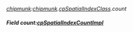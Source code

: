 _[chipmunk](../../modules/chipmunk/chipmunk-module.md):[chipmunk](../../modules/chipmunk/chipmunk-module.md).[cpSpatialIndexClass](../../modules/chipmunk/chipmunk-cpspatialindexclass.md).count_
##### Field count:[cpSpatialIndexCountImpl](../../modules/chipmunk/chipmunk-cpspatialindexcountimpl.md)
